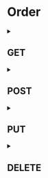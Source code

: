 # Order
  <details>
  <summary><h2>GET</h2></summary>
    
  ## Exemplo de Requisição: 
  
  ```javascript
  const router = useRouter();
  const { slug } = router.query;  // pegando o slug do 'team'
  
  // enviando o pedido para o bakckend
  const response = await fetch(`/api/teams/${slug}/order`, {
       method: "GET",
       headers: {"content-type": "application/json"},
  });
  ```
  ## Retorno da requisição, quando bem sucedida:
  ```bash
    [
      {
        id: 'a012035f-a6d5-4519-a2f0-13777ed0d084',
        pedido: '3x pastel de uva',
        quantidade: 2,
        status: 'ANDAMENTO',
        entregador: 'marcelo',
        rua: 'Alameda',
        numero: '12',
        complemento: 'perto dali',
        cep: '59158-210',
        cidade: 'Natal',
        estado: 'RN',
        tel: '(84) 98752-2972',
        metodo_pag: 'cartão',
        instrucoes: 'sem tijoloa',
        createdBy: 'axa'
      },
      {
        id: '4b751b06-bc6c-498d-aa92-2c7f1678a595',
        pedido: '3x pastel de uva',
        quantidade: 2,
        status: 'ANDAMENTO',
        entregador: 'marcelo',
        rua: 'Alameda',
        numero: '12',
        complemento: 'perto dali',
        cep: '59158-210',
        cidade: 'Natal',
        estado: 'RN',
        tel: '(84) 98752-2972',
        metodo_pag: 'cartão',
        instrucoes: 'sem tijoloa',
        createdBy: 'axa'
      }
    ]
  ```
    
  </details>
  
  <details>
  <summary><h2>POST</h2></summary>

  ## Exemplo de Requisição: 
  
  ```javascript
  const router = useRouter();
  const { slug } = router.query;  // pegando o slug do 'team'

  // exemplo de pedido válido
  const order = {
      pedido: "3x pastel de uva",
      quantidade: 2,
      status: "ANDAMENTO",
      entregador: "Marcelo",
      rua: "Alameda",
      numero: "12",
      complemento: "perto dali",
      cep: "59158-210",
      cidade: "Natal",
      estado: "RN",
      tel: "(84) 98752-2972",
      metodo_pag: "cartão",
      instrucoes: "sem tijoloa"
  }
  
  // enviando o pedido para o bakckend
  const response = await fetch(`/api/teams/${slug}/order`, {
       method: "POST",
       headers: {"content-type": "application/json"},
       body: JSON.stringify({order})
  });
  ```

> [!NOTE] 
> para criação de pedidos, não é necessário passar o campo `id`, pois o banco gera um uuid() automaticamente
 
  ## Retorno da requesição, quando bem sucedida:
  
  ```bash
  {
    data: {
      id: 'eb1ff15c-bcad-4180-af76-783cc730594c',    # id do pedido, retornado pelo banco
      pedido: '3x pastel de uva',
      quantidade: 2,
      status: 'ANDAMENTO',
      horario: 2024-06-20T18:40:23.515Z,            # data/horário de criação do pedido, retornado pelo banco
      entregador: 'marcelo',
      rua: 'Alameda',
      numero: '12',
      complemento: 'perto dali',
      cep: '59158-210',
      cidade: 'Natal',
      estado: 'RN',
      tel: '(84) 98752-2972',
      metodo_pag: 'cartão',
      instrucoes: 'sem tijoloa',
      createdBy: 'cab',                            # nome do usuário que salvou o pedido
    }
  }
  ```
  Regex utilizado para validações dos campos:
  ```typescript
  // pasta: lib/zod/order.primitives

  export const orderPedido = z.string();
  export const orderQuantidade = z.number().int().positive();
  export const orderStatus = z.enum(["BACKLOG", "ANDAMENTO", "ENTREGA", "CONCLUIDO"]);
  export const orderEntregador = z.string().toLowerCase().regex(/^[a-zA-Z]+$/, "apenas letras são permitidas");
  export const orderRua = z.string().regex(/^[A-Za-zÀ-ÖØ-öø-ÿ0-9 .-]+$/, "sintaxe inválida");
  export const orderNumeroRua = z.string().regex(/^[A-Za-z0-9]+$/, "sintaxe inválida");
  export const orderComplemento = z.string().regex(/^[\p{L}\p{N}\s.,!?~-]+$/u);
  
  export const orderCep = z.string().refine(value => {
      value = value.replace(/\D/g, "");
      return /^[0-9]{8}$/.test(value)
  }, "");
  
  export const orderCidade = z.string().regex(/^[\p{L}]+$/u, "sintaxe inválida");
  export const orderEstado = z.string().regex(/^[\p{L}]+$/u, "sintaxe inválida");
  
  export const orderTel = z.string().refine((value) => {
      value = value.replace(/\D/g, "");
      return /^(1[1-9]|[2-9][0-9])9\d{8}$/.test(value)
  }, "Invalid Number");
  
  export const orderMetodoPag = z.string().regex(/^[\p{L}]+$/u, "método de pagamento inválido");
  export const orderInstrucoes = z.string().max(80).regex(/^[\p{L}\p{N}\s.,!?~-]+$/u, "caracteres inválidos");
  ```
  </details>

  <details>
    <summary><h2>PUT</summary>
  </details>

  <details>
    <summary><h2>DELETE</summary>
  </details>
  
